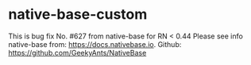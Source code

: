 # native-base-custom
This is bug fix No. #627 from native-base for RN < 0.44
Please see info native-base from: https://docs.nativebase.io. Github: https://github.com/GeekyAnts/NativeBase
